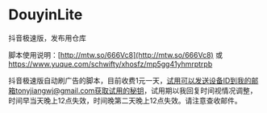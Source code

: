 # DouyinLite
抖音极速版，发布用仓库

脚本使用说明：[http://mtw.so/666Vc8](http://mtw.so/666Vc8) 或 https://www.yuque.com/schwifty/xhosfz/mp5gg41yhmrptrpb

抖音极速版自动刷广告的脚本，目前收费1元一天，试用可以发送设备ID到我的邮箱tonyjiangwj@gmail.com获取试用的秘钥，试用期以我回复时间视情况调整，时间早当天晚上12点失效，时间晚第二天晚上12点失效。请注意查收邮件。


